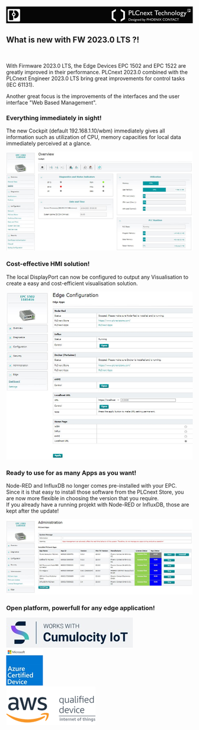 ![EPC_logo](/FW_2023/images/EPC_logo_plate.jpG)

## What is new with FW 2023.0 LTS ?!
<br>

With Firmware 2023.0 LTS, the Edge Devices EPC 1502 and EPC 1522  are greatly improved in their performance.
PLCnext 2023.0 combined with the PLCnext Engineer 2023.0 LTS bring great improvements for control tasks (IEC 61131).

Another great focus is the improvements of the interfaces and the user interface "Web Based Management".

### Everything immediately in sight!
The new Cockpit (default 192.168.1.10/wbm) immediately gives all information such as utilization of CPU, memory capacities for local data immediately perceived at a glance. <br>

![00_Cockpit_1](/FW_2023/images/00_Cockpit_1.jpg) <br>

### Cost-effective HMI solution!
The local DisplayPort can now be configured to output any Visualisation to create a easy and cost-efficient visualisation solution.

![00_Cockpit_3](/FW_2023/images/00_Cockpit_3.jpg) <br>

### Ready to use for as many Apps as you want!
Node-RED and InfluxDB no longer comes pre-installed with your EPC. <br> Since it is that easy to install those software from the PLCnext Store, you are now more flexible in choosing the version that you require. <br>
If you already have a running projekt with Node-RED or InfluxDB, those are kept after the update! <br>

![00_Cockpit_2](/FW_2023/images/00_Cockpit_2.jpg) <br>

### Open platform, powerfull for any edge application!
![WorksWithCumulocityIoT](../../FW_2023/images/WorksWithCumulocity.jpg) <br>
![Azure_Certified](/FW_2023/images/Azrue_Certified.jpg)   
      ![AWS_Certified](/FW_2023/images/AWS_Certified.png)